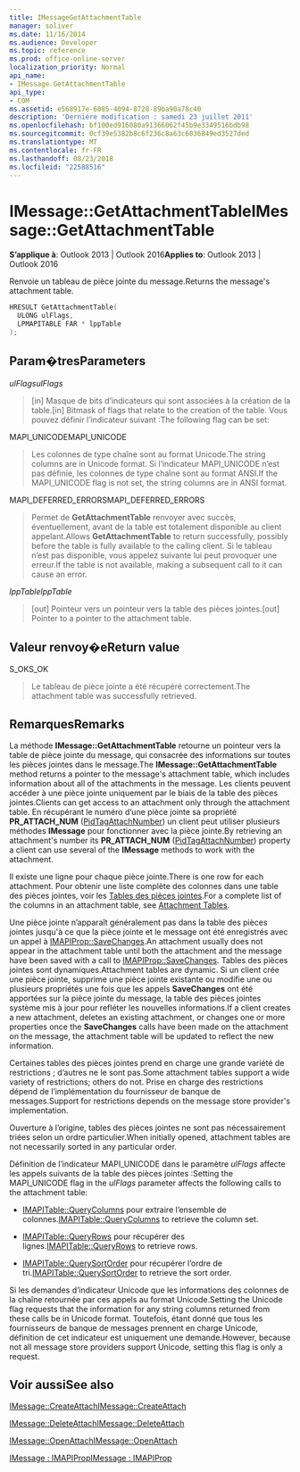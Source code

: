 ```yaml
---
title: IMessageGetAttachmentTable
manager: soliver
ms.date: 11/16/2014
ms.audience: Developer
ms.topic: reference
ms.prod: office-online-server
localization_priority: Normal
api_name:
- IMessage.GetAttachmentTable
api_type:
- COM
ms.assetid: e568917e-6085-4094-8728-89ba90a78c40
description: 'Derniére modification : samedi 23 juillet 2011'
ms.openlocfilehash: bf100ed916080a91366062f45b9e3349516bdb98
ms.sourcegitcommit: 0cf39e5382b8c6f236c8a63c6036849ed3527ded
ms.translationtype: MT
ms.contentlocale: fr-FR
ms.lasthandoff: 08/23/2018
ms.locfileid: "22588516"
---
```

# <a name="imessagegetattachmenttable"></a><span data-ttu-id="d1245-103">IMessage::GetAttachmentTable</span><span class="sxs-lookup"><span data-stu-id="d1245-103">IMessage::GetAttachmentTable</span></span>

  
  
<span data-ttu-id="d1245-104">**S’applique à**: Outlook 2013 | Outlook 2016</span><span class="sxs-lookup"><span data-stu-id="d1245-104">**Applies to**: Outlook 2013 | Outlook 2016</span></span> 
  
<span data-ttu-id="d1245-105">Renvoie un tableau de pièce jointe du message.</span><span class="sxs-lookup"><span data-stu-id="d1245-105">Returns the message's attachment table.</span></span>
  
```cpp
HRESULT GetAttachmentTable(
  ULONG ulFlags,
  LPMAPITABLE FAR * lppTable
);
```

## <a name="parameters"></a><span data-ttu-id="d1245-106">Param�tres</span><span class="sxs-lookup"><span data-stu-id="d1245-106">Parameters</span></span>

 <span data-ttu-id="d1245-107">_ulFlags_</span><span class="sxs-lookup"><span data-stu-id="d1245-107">_ulFlags_</span></span>
  
> <span data-ttu-id="d1245-108">[in] Masque de bits d’indicateurs qui sont associées à la création de la table.</span><span class="sxs-lookup"><span data-stu-id="d1245-108">[in] Bitmask of flags that relate to the creation of the table.</span></span> <span data-ttu-id="d1245-109">Vous pouvez définir l’indicateur suivant :</span><span class="sxs-lookup"><span data-stu-id="d1245-109">The following flag can be set:</span></span> 
    
<span data-ttu-id="d1245-110">MAPI_UNICODE</span><span class="sxs-lookup"><span data-stu-id="d1245-110">MAPI_UNICODE</span></span> 
  
> <span data-ttu-id="d1245-111">Les colonnes de type chaîne sont au format Unicode.</span><span class="sxs-lookup"><span data-stu-id="d1245-111">The string columns are in Unicode format.</span></span> <span data-ttu-id="d1245-112">Si l’indicateur MAPI_UNICODE n’est pas définie, les colonnes de type chaîne sont au format ANSI.</span><span class="sxs-lookup"><span data-stu-id="d1245-112">If the MAPI_UNICODE flag is not set, the string columns are in ANSI format.</span></span>
    
<span data-ttu-id="d1245-113">MAPI_DEFERRED_ERRORS</span><span class="sxs-lookup"><span data-stu-id="d1245-113">MAPI_DEFERRED_ERRORS</span></span> 
  
> <span data-ttu-id="d1245-114">Permet de **GetAttachmentTable** renvoyer avec succès, éventuellement, avant de la table est totalement disponible au client appelant.</span><span class="sxs-lookup"><span data-stu-id="d1245-114">Allows **GetAttachmentTable** to return successfully, possibly before the table is fully available to the calling client.</span></span> <span data-ttu-id="d1245-115">Si le tableau n’est pas disponible, vous appelez suivante lui peut provoquer une erreur.</span><span class="sxs-lookup"><span data-stu-id="d1245-115">If the table is not available, making a subsequent call to it can cause an error.</span></span> 
    
 <span data-ttu-id="d1245-116">_lppTable_</span><span class="sxs-lookup"><span data-stu-id="d1245-116">_lppTable_</span></span>
  
> <span data-ttu-id="d1245-117">[out] Pointeur vers un pointeur vers la table des pièces jointes.</span><span class="sxs-lookup"><span data-stu-id="d1245-117">[out] Pointer to a pointer to the attachment table.</span></span>
    
## <a name="return-value"></a><span data-ttu-id="d1245-118">Valeur renvoy�e</span><span class="sxs-lookup"><span data-stu-id="d1245-118">Return value</span></span>

<span data-ttu-id="d1245-119">S_OK</span><span class="sxs-lookup"><span data-stu-id="d1245-119">S_OK</span></span> 
  
> <span data-ttu-id="d1245-120">Le tableau de pièce jointe a été récupéré correctement.</span><span class="sxs-lookup"><span data-stu-id="d1245-120">The attachment table was successfully retrieved.</span></span>
    
## <a name="remarks"></a><span data-ttu-id="d1245-121">Remarques</span><span class="sxs-lookup"><span data-stu-id="d1245-121">Remarks</span></span>

<span data-ttu-id="d1245-122">La méthode **IMessage::GetAttachmentTable** retourne un pointeur vers la table de pièce jointe du message, qui consacrée des informations sur toutes les pièces jointes dans le message.</span><span class="sxs-lookup"><span data-stu-id="d1245-122">The **IMessage::GetAttachmentTable** method returns a pointer to the message's attachment table, which includes information about all of the attachments in the message.</span></span> <span data-ttu-id="d1245-123">Les clients peuvent accéder à une pièce jointe uniquement par le biais de la table des pièces jointes.</span><span class="sxs-lookup"><span data-stu-id="d1245-123">Clients can get access to an attachment only through the attachment table.</span></span> <span data-ttu-id="d1245-124">En récupérant le numéro d’une pièce jointe sa propriété **PR_ATTACH_NUM** ([PidTagAttachNumber](pidtagattachnumber-canonical-property.md)) un client peut utiliser plusieurs méthodes **IMessage** pour fonctionner avec la pièce jointe.</span><span class="sxs-lookup"><span data-stu-id="d1245-124">By retrieving an attachment's number its **PR_ATTACH_NUM** ([PidTagAttachNumber](pidtagattachnumber-canonical-property.md)) property a client can use several of the **IMessage** methods to work with the attachment.</span></span> 
  
<span data-ttu-id="d1245-125">Il existe une ligne pour chaque pièce jointe.</span><span class="sxs-lookup"><span data-stu-id="d1245-125">There is one row for each attachment.</span></span> <span data-ttu-id="d1245-126">Pour obtenir une liste complète des colonnes dans une table des pièces jointes, voir les [Tables des pièces jointes](attachment-tables.md).</span><span class="sxs-lookup"><span data-stu-id="d1245-126">For a complete list of the columns in an attachment table, see [Attachment Tables](attachment-tables.md).</span></span>
  
<span data-ttu-id="d1245-127">Une pièce jointe n’apparaît généralement pas dans la table des pièces jointes jusqu'à ce que la pièce jointe et le message ont été enregistrés avec un appel à [IMAPIProp::SaveChanges](imapiprop-savechanges.md).</span><span class="sxs-lookup"><span data-stu-id="d1245-127">An attachment usually does not appear in the attachment table until both the attachment and the message have been saved with a call to [IMAPIProp::SaveChanges](imapiprop-savechanges.md).</span></span> <span data-ttu-id="d1245-128">Tables des pièces jointes sont dynamiques.</span><span class="sxs-lookup"><span data-stu-id="d1245-128">Attachment tables are dynamic.</span></span> <span data-ttu-id="d1245-129">Si un client crée une pièce jointe, supprime une pièce jointe existante ou modifie une ou plusieurs propriétés une fois que les appels **SaveChanges** ont été apportées sur la pièce jointe du message, la table des pièces jointes système mis à jour pour refléter les nouvelles informations.</span><span class="sxs-lookup"><span data-stu-id="d1245-129">If a client creates a new attachment, deletes an existing attachment, or changes one or more properties once the **SaveChanges** calls have been made on the attachment on the message, the attachment table will be updated to reflect the new information.</span></span> 
  
<span data-ttu-id="d1245-130">Certaines tables des pièces jointes prend en charge une grande variété de restrictions ; d’autres ne le sont pas.</span><span class="sxs-lookup"><span data-stu-id="d1245-130">Some attachment tables support a wide variety of restrictions; others do not.</span></span> <span data-ttu-id="d1245-131">Prise en charge des restrictions dépend de l’implémentation du fournisseur de banque de messages.</span><span class="sxs-lookup"><span data-stu-id="d1245-131">Support for restrictions depends on the message store provider's implementation.</span></span> 
  
<span data-ttu-id="d1245-132">Ouverture à l’origine, tables des pièces jointes ne sont pas nécessairement triées selon un ordre particulier.</span><span class="sxs-lookup"><span data-stu-id="d1245-132">When initially opened, attachment tables are not necessarily sorted in any particular order.</span></span> 
  
<span data-ttu-id="d1245-133">Définition de l’indicateur MAPI_UNICODE dans le paramètre _ulFlags_ affecte les appels suivants de la table des pièces jointes :</span><span class="sxs-lookup"><span data-stu-id="d1245-133">Setting the MAPI_UNICODE flag in the  _ulFlags_ parameter affects the following calls to the attachment table:</span></span> 
  
- <span data-ttu-id="d1245-134">[IMAPITable::QueryColumns](imapitable-querycolumns.md) pour extraire l’ensemble de colonnes.</span><span class="sxs-lookup"><span data-stu-id="d1245-134">[IMAPITable::QueryColumns](imapitable-querycolumns.md) to retrieve the column set.</span></span> 
    
- <span data-ttu-id="d1245-135">[IMAPITable::QueryRows](imapitable-queryrows.md) pour récupérer des lignes.</span><span class="sxs-lookup"><span data-stu-id="d1245-135">[IMAPITable::QueryRows](imapitable-queryrows.md) to retrieve rows.</span></span> 
    
- <span data-ttu-id="d1245-136">[IMAPITable::QuerySortOrder](imapitable-querysortorder.md) pour récupérer l’ordre de tri.</span><span class="sxs-lookup"><span data-stu-id="d1245-136">[IMAPITable::QuerySortOrder](imapitable-querysortorder.md) to retrieve the sort order.</span></span> 
    
<span data-ttu-id="d1245-137">Si les demandes d’indicateur Unicode que les informations des colonnes de la chaîne retournée par ces appels au format Unicode.</span><span class="sxs-lookup"><span data-stu-id="d1245-137">Setting the Unicode flag requests that the information for any string columns returned from these calls be in Unicode format.</span></span> <span data-ttu-id="d1245-138">Toutefois, étant donné que tous les fournisseurs de banque de messages prennent en charge Unicode, définition de cet indicateur est uniquement une demande.</span><span class="sxs-lookup"><span data-stu-id="d1245-138">However, because not all message store providers support Unicode, setting this flag is only a request.</span></span>
  
## <a name="see-also"></a><span data-ttu-id="d1245-139">Voir aussi</span><span class="sxs-lookup"><span data-stu-id="d1245-139">See also</span></span>



[<span data-ttu-id="d1245-140">IMessage::CreateAttach</span><span class="sxs-lookup"><span data-stu-id="d1245-140">IMessage::CreateAttach</span></span>](imessage-createattach.md)
  
[<span data-ttu-id="d1245-141">IMessage::DeleteAttach</span><span class="sxs-lookup"><span data-stu-id="d1245-141">IMessage::DeleteAttach</span></span>](imessage-deleteattach.md)
  
[<span data-ttu-id="d1245-142">IMessage::OpenAttach</span><span class="sxs-lookup"><span data-stu-id="d1245-142">IMessage::OpenAttach</span></span>](imessage-openattach.md)
  
[<span data-ttu-id="d1245-143">IMessage : IMAPIProp</span><span class="sxs-lookup"><span data-stu-id="d1245-143">IMessage : IMAPIProp</span></span>](imessageimapiprop.md)

